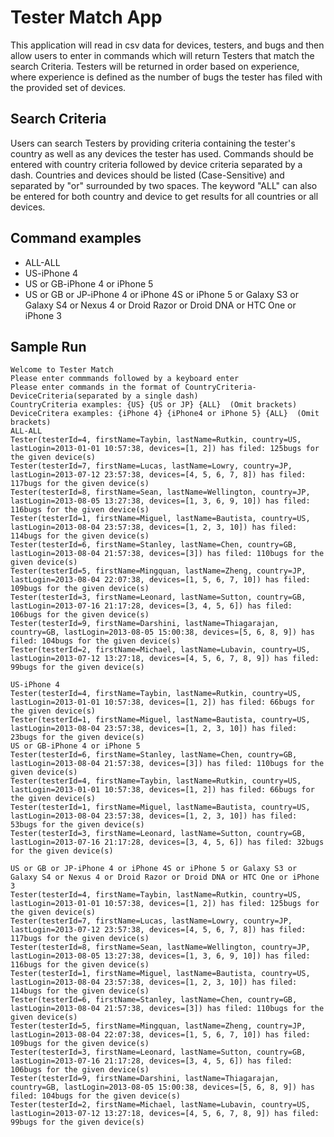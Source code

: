# Tester Match App

This application will read in csv data for devices, testers, and bugs and then allow users to enter in commands which will return Testers that match the search Criteria. Testers will be returned in order based on experience, where experience is defined as the number of bugs the tester has filed with the provided set of devices.


## Search Criteria

Users can search Testers by providing criteria containing the tester's country as well as any devices the tester has used. Commands should be entered with country criteria followed by device criteria separated by a dash. Countries and devices should be listed (Case-Sensitive) and separated by "or" surrounded by two spaces. The keyword "ALL" can also be entered for both country and device to get results for all countries or all devices. 

## Command examples

 - ALL-ALL 
 - US-iPhone 4
 - US or GB-iPhone 4 or iPhone 5
 - US or GB or JP-iPhone 4 or iPhone 4S or iPhone 5 or Galaxy S3 or Galaxy S4 or Nexus 4 or Droid Razor or Droid DNA or HTC One or iPhone 3

## Sample Run

    Welcome to Tester Match
    Please enter commmands followed by a keyboard enter
    Please enter commands in the format of CountryCriteria-DeviceCriteria(separated by a single dash)
    CountryCriteria examples: {US} {US or JP} {ALL}  (Omit brackets)
    DeviceCritera examples: {iPhone 4} {iPhone4 or iPhone 5} {ALL}  (Omit brackets)
    ALL-ALL
    Tester(testerId=4, firstName=Taybin, lastName=Rutkin, country=US, lastLogin=2013-01-01 10:57:38, devices=[1, 2]) has filed: 125bugs for the given device(s) 
    Tester(testerId=7, firstName=Lucas, lastName=Lowry, country=JP, lastLogin=2013-07-12 23:57:38, devices=[4, 5, 6, 7, 8]) has filed: 117bugs for the given device(s) 
    Tester(testerId=8, firstName=Sean, lastName=Wellington, country=JP, lastLogin=2013-08-05 13:27:38, devices=[1, 3, 6, 9, 10]) has filed: 116bugs for the given device(s) 
    Tester(testerId=1, firstName=Miguel, lastName=Bautista, country=US, lastLogin=2013-08-04 23:57:38, devices=[1, 2, 3, 10]) has filed: 114bugs for the given device(s) 
    Tester(testerId=6, firstName=Stanley, lastName=Chen, country=GB, lastLogin=2013-08-04 21:57:38, devices=[3]) has filed: 110bugs for the given device(s) 
    Tester(testerId=5, firstName=Mingquan, lastName=Zheng, country=JP, lastLogin=2013-08-04 22:07:38, devices=[1, 5, 6, 7, 10]) has filed: 109bugs for the given device(s) 
    Tester(testerId=3, firstName=Leonard, lastName=Sutton, country=GB, lastLogin=2013-07-16 21:17:28, devices=[3, 4, 5, 6]) has filed: 106bugs for the given device(s) 
    Tester(testerId=9, firstName=Darshini, lastName=Thiagarajan, country=GB, lastLogin=2013-08-05 15:00:38, devices=[5, 6, 8, 9]) has filed: 104bugs for the given device(s) 
    Tester(testerId=2, firstName=Michael, lastName=Lubavin, country=US, lastLogin=2013-07-12 13:27:18, devices=[4, 5, 6, 7, 8, 9]) has filed: 99bugs for the given device(s) 
    
    US-iPhone 4
    Tester(testerId=4, firstName=Taybin, lastName=Rutkin, country=US, lastLogin=2013-01-01 10:57:38, devices=[1, 2]) has filed: 66bugs for the given device(s) 
    Tester(testerId=1, firstName=Miguel, lastName=Bautista, country=US, lastLogin=2013-08-04 23:57:38, devices=[1, 2, 3, 10]) has filed: 23bugs for the given device(s) 
    US or GB-iPhone 4 or iPhone 5
    Tester(testerId=6, firstName=Stanley, lastName=Chen, country=GB, lastLogin=2013-08-04 21:57:38, devices=[3]) has filed: 110bugs for the given device(s) 
    Tester(testerId=4, firstName=Taybin, lastName=Rutkin, country=US, lastLogin=2013-01-01 10:57:38, devices=[1, 2]) has filed: 66bugs for the given device(s) 
    Tester(testerId=1, firstName=Miguel, lastName=Bautista, country=US, lastLogin=2013-08-04 23:57:38, devices=[1, 2, 3, 10]) has filed: 53bugs for the given device(s) 
    Tester(testerId=3, firstName=Leonard, lastName=Sutton, country=GB, lastLogin=2013-07-16 21:17:28, devices=[3, 4, 5, 6]) has filed: 32bugs for the given device(s) 
    
    US or GB or JP-iPhone 4 or iPhone 4S or iPhone 5 or Galaxy S3 or Galaxy S4 or Nexus 4 or Droid Razor or Droid DNA or HTC One or iPhone 3
    Tester(testerId=4, firstName=Taybin, lastName=Rutkin, country=US, lastLogin=2013-01-01 10:57:38, devices=[1, 2]) has filed: 125bugs for the given device(s) 
    Tester(testerId=7, firstName=Lucas, lastName=Lowry, country=JP, lastLogin=2013-07-12 23:57:38, devices=[4, 5, 6, 7, 8]) has filed: 117bugs for the given device(s) 
    Tester(testerId=8, firstName=Sean, lastName=Wellington, country=JP, lastLogin=2013-08-05 13:27:38, devices=[1, 3, 6, 9, 10]) has filed: 116bugs for the given device(s) 
    Tester(testerId=1, firstName=Miguel, lastName=Bautista, country=US, lastLogin=2013-08-04 23:57:38, devices=[1, 2, 3, 10]) has filed: 114bugs for the given device(s) 
    Tester(testerId=6, firstName=Stanley, lastName=Chen, country=GB, lastLogin=2013-08-04 21:57:38, devices=[3]) has filed: 110bugs for the given device(s) 
    Tester(testerId=5, firstName=Mingquan, lastName=Zheng, country=JP, lastLogin=2013-08-04 22:07:38, devices=[1, 5, 6, 7, 10]) has filed: 109bugs for the given device(s) 
    Tester(testerId=3, firstName=Leonard, lastName=Sutton, country=GB, lastLogin=2013-07-16 21:17:28, devices=[3, 4, 5, 6]) has filed: 106bugs for the given device(s) 
    Tester(testerId=9, firstName=Darshini, lastName=Thiagarajan, country=GB, lastLogin=2013-08-05 15:00:38, devices=[5, 6, 8, 9]) has filed: 104bugs for the given device(s) 
    Tester(testerId=2, firstName=Michael, lastName=Lubavin, country=US, lastLogin=2013-07-12 13:27:18, devices=[4, 5, 6, 7, 8, 9]) has filed: 99bugs for the given device(s)
